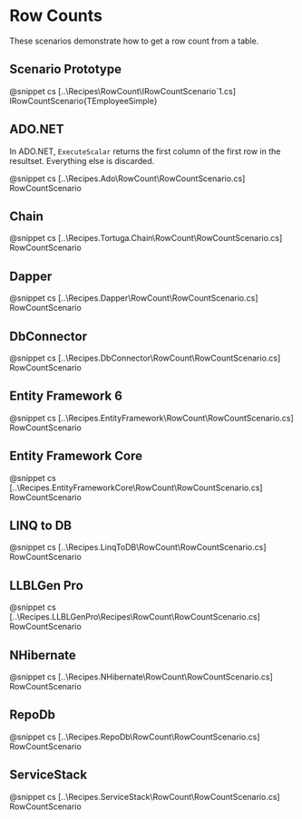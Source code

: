 ﻿# Row Counts

These scenarios demonstrate how to get a row count from a table. 

## Scenario Prototype

@snippet cs [..\Recipes\RowCount\IRowCountScenario`1.cs] IRowCountScenario{TEmployeeSimple}

## ADO.NET

In ADO.NET, `ExecuteScalar` returns the first column of the first row in the resultset. Everything else is discarded.

@snippet cs [..\Recipes.Ado\RowCount\RowCountScenario.cs] RowCountScenario

## Chain

@snippet cs [..\Recipes.Tortuga.Chain\RowCount\RowCountScenario.cs] RowCountScenario

## Dapper

@snippet cs [..\Recipes.Dapper\RowCount\RowCountScenario.cs] RowCountScenario

## DbConnector

@snippet cs [..\Recipes.DbConnector\RowCount\RowCountScenario.cs] RowCountScenario

## Entity Framework 6

@snippet cs [..\Recipes.EntityFramework\RowCount\RowCountScenario.cs] RowCountScenario

## Entity Framework Core

@snippet cs [..\Recipes.EntityFrameworkCore\RowCount\RowCountScenario.cs] RowCountScenario

## LINQ to DB

@snippet cs [..\Recipes.LinqToDB\RowCount\RowCountScenario.cs] RowCountScenario

## LLBLGen Pro 

@snippet cs [..\Recipes.LLBLGenPro\Recipes\RowCount\RowCountScenario.cs] RowCountScenario

## NHibernate

@snippet cs [..\Recipes.NHibernate\RowCount\RowCountScenario.cs] RowCountScenario

## RepoDb

@snippet cs [..\Recipes.RepoDb\RowCount\RowCountScenario.cs] RowCountScenario

## ServiceStack

@snippet cs [..\Recipes.ServiceStack\RowCount\RowCountScenario.cs] RowCountScenario
